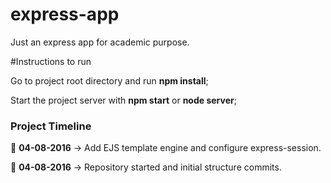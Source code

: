 # express-app
Just an express app for academic purpose.

#Instructions to run

Go to project root directory and run **npm install**;

Start the project server with **npm start** or **node server**;

### Project Timeline


:calendar: **04-08-2016** -> Add EJS template engine and configure express-session.

:calendar: **04-08-2016** -> Repository started and initial structure commits.
